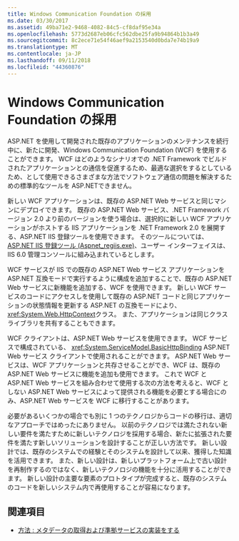 ```yaml
---
title: Windows Communication Foundation の採用
ms.date: 03/30/2017
ms.assetid: 49ba71e2-9468-4082-84c5-cf8daf95e34a
ms.openlocfilehash: 5773d2687eb06cfc562dbe25fa9b94864b1b3a49
ms.sourcegitcommit: 8c2ece71e54f46aef9a2153540d0bda7e74b19a9
ms.translationtype: MT
ms.contentlocale: ja-JP
ms.lasthandoff: 09/11/2018
ms.locfileid: "44360876"
---
```

# <a name="adopting-windows-communication-foundation"></a>Windows Communication Foundation の採用

ASP.NET を使用して開発された既存のアプリケーションのメンテナンスを続行中に、新たに開発、Windows Communication Foundation (WCF) を使用することができます。 WCF はどのようなシナリオでの .NET Framework でビルドされたアプリケーションとの通信を促進するため、最適な選択をするとしているため、として使用できるさまざまな方法でソフトウェア通信の問題を解決するための標準的なツールを ASP.NETできません。

新しい WCF アプリケーションは、既存の ASP.NET Web サービスと同じマシンにデプロイできます。 既存の ASP.NET Web サービス、.NET Framework バージョン 2.0 より前のバージョンを使う場合は、選択的に新しい WCF アプリケーションがホストする IIS アプリケーションを .NET Framework 2.0 を展開する、ASP.NET IIS 登録ツールを使用できます。 そのツールについては、 [ASP.NET IIS 登録ツール (Aspnet_regiis.exe)](https://go.microsoft.com/fwlink/?LinkId=94687)、ユーザー インターフェイスは、IIS 6.0 管理コンソールに組み込まれているとします。

WCF サービスが IIS での既存の ASP.NET Web サービス アプリケーションを ASP.NET 互換モードで実行するように構成を追加することで、既存の ASP.NET Web サービスに新機能を追加する、WCF を使用できます。 新しい WCF サービスのコードにアクセスしを使用して既存の ASP.NET コードと同じアプリケーションの状態情報を更新する ASP.NET の互換モードにより、<xref:System.Web.HttpContext>クラス。 また、アプリケーションは同じクラス ライブラリを共有することもできます。

WCF クライアントは、ASP.NET Web サービスを使用できます。 WCF サービスで構成されている、 <xref:System.ServiceModel.BasicHttpBinding> ASP.NET Web サービス クライアントで使用されることができます。 ASP.NET Web サービスは、WCF アプリケーションと共存させることができ、WCF は、既存の ASP.NET Web サービスに機能を追加も使用できます。 これで WCF と ASP.NET Web サービスを組み合わせて使用する次の方法を考えると、WCF としない ASP.NET Web サービスによって提供される機能を必要とする場合にのみ、ASP.NET Web サービスを WCF に移行することがあります。

必要があるいくつかの場合でも別に 1 つのテクノロジからコードの移行は、適切なアプローチではめったにありません。 以前のテクノロジでは満たされない新しい要件を満たすために新しいテクノロジを採用する場合、新たに拡張された要件を満たす新しいソリューションを設計することが正しい方法です。 新しい設計では、既存のシステムでの経験とそのシステムを設計して以来、獲得した知識を活用できます。 また、新しい設計は、新しいプラットフォーム上で古い設計を再制作するのではなく、新しいテクノロジの機能を十分に活用することができます。 新しい設計の主要な要素のプロトタイプが完成すると、既存のシステムのコードを新しいシステム内で再使用することが容易になります。

## <a name="see-also"></a>関連項目

- [方法 : メタデータの取得および準拠サービスの実装をする](../../../../docs/framework/wcf/feature-details/how-to-retrieve-metadata-and-implement-a-compliant-service.md)
